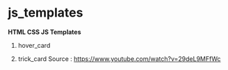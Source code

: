 # js_templates

__HTML CSS JS Templates__

1. hover_card
	
2. trick_card
	  Source : https://www.youtube.com/watch?v=29deL9MFfWc
